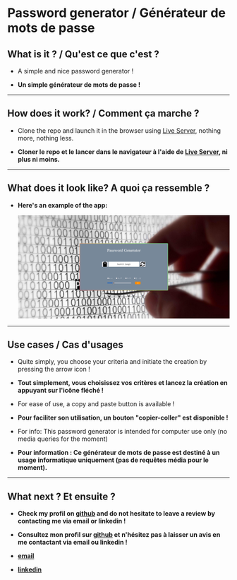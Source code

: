 # Password generator / Générateur de mots de passe

## What is it ? / Qu'est ce que c'est ?

- A simple and nice password generator !

- **Un simple générateur de mots de passe !**

---

## How does it work? / Comment ça marche ?

- Clone the repo and launch it in the browser using [Live Server](https://marketplace.visualstudio.com/items?itemName=ritwickdey.LiveServer), nothing more, nothing less.

- **Cloner le repo et le lancer dans le navigateur à l'aide de [Live Server](https://marketplace.visualstudio.com/items?itemName=ritwickdey.LiveServer), ni plus ni moins.**

---

## What does it look like? A quoi ça ressemble ?

- **Here's an example of the app:**

    ![alt text](./assets/passwordGeneratorImg.png "Example of the app")

---

## Use cases  / Cas d'usages

- Quite simply, you choose your criteria and initiate the creation by pressing the arrow icon !

- **Tout simplement, vous choisissez vos critères et lancez la création en appuyant sur l'icône fléché !**

- For ease of use, a copy and paste button is available !

- **Pour faciliter son utilisation, un bouton "copier-coller" est disponible !**

- For info: This password generator is intended for computer use only (no media queries for the moment)

- **Pour information : Ce générateur de mots de passe est destiné à un usage informatique uniquement (pas de requêtes média pour le moment).**

---

## What next ? Et ensuite ?

- **Check my profil on [github](https://github.com/Youliix) and do not hesitate to leave a review by contacting me via email or linkedin !**

- **Consultez mon profil sur [github](https://github.com/Youliix) et n'hésitez pas à laisser un avis en me contactant via email ou linkedin !**
  
- **[email](math.baffoigne@gmail.com)**

- **[linkedin](www.linkedin.com/in/mathieu-baffoigne-b82985b6)**
